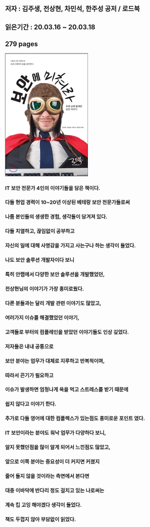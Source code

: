 ## 저자 : 김주생, 전상현, 차민석, 한주성 공저 / 로드북

## 읽은기간 : 20.03.16 ~ 20.03.18

## 279 pages

![Smithsonian Image](../../public/images/books-images/boan.jpg)

### IT 보안 전문가 4인의 이야기들을 담은 책이다.

### 다들 현업 경력이 10~20년 이상된 베테랑 보안 전문가들로써

### 나름 본인들의 생생한 경험, 생각들이 담겨져 있다.

### 다들 치열하고, 끊임없이 공부하고

### 자신의 일에 대해 사명감을 가지고 사는구나 하는 생각이 들었다.

### 나도 보안 솔루션 개발자이다 보니

### 특히 안랩에서 다양한 보안 솔루션을 개발했었던,

### 전상현님의 이야기가 가장 흥미로웠다.

### 다른 분들과는 달리 개발 관련 이야기도 많았고,

### 여러가지 이슈를 해결했었던 이야기,

### 고객들로 부터의 컴플레인을 받았던 이야기들도 인상 깊었다.

### 저자들은 내내 공통으로

### 보안 분야는 업무가 대체로 지루하고 반복적이며,

### 따라서 끈기가 필요하고

### 이슈가 발생하면 엄청나게 욕을 먹고 스트레스를 받기 때문에

### 쉽지 않다고 이야기 한다.

### 추가로 다들 영어에 대한 컴플렉스가 있는점도 흥미로운 포인트 였다.

### IT 보안이라는 분야도 워낙 업무가 다양하다 보니,

### 알지 못했던점을 많이 알게 되어서 느낀점도 많았고,

### 앞으로 이쪽 분야는 중요성이 더 커지면 커졌지

### 줄어 들지 않을 것이라는 측면에서 본다면

### 대충 이바닥에 반다리 정도 걸치고 있는 나로써는

### 계속 킵 고잉 해야겠다 생각이 들었다.

### 책도 두껍지 않아 부담없이 읽었다.
